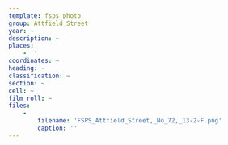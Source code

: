 ```yaml
---
template: fsps_photo
group: Attfield_Street
year: ~
description: ~
places:
    - ''
coordinates: ~
heading: ~
classification: ~
section: ~
cell: ~
film_roll: ~
files:
    -
        filename: 'FSPS_Attfield_Street,_No_72,_13-2-F.png'
        caption: ''
---
```

